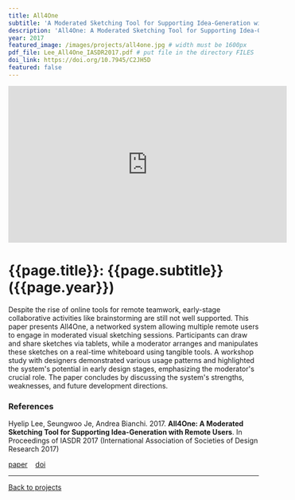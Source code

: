 ```yaml
---
title: All4One
subtitle: 'A Moderated Sketching Tool for Supporting Idea-Generation with Remote Users'
description: 'All4One: A Moderated Sketching Tool for Supporting Idea-Generation with Remote Users'
year: 2017
featured_image: /images/projects/all4one.jpg # width must be 1600px
pdf_file: Lee_All4One_IASDR2017.pdf # put file in the directory FILES
doi_link: https://doi.org/10.7945/C2JH5D
featured: false
---
```


<iframe width="560" height="315" src="https://www.youtube.com/embed/fDUkEMaxS7o" frameborder="0" allow="accelerometer; autoplay; encrypted-media; gyroscope; picture-in-picture" allowfullscreen></iframe>

<!-- DO NOT CHANGE MANUALLY -->

# {{page.title}}: {{page.subtitle}} ({{page.year}})

Despite the rise of online tools for remote teamwork, early-stage collaborative activities like brainstorming are still not well supported. This paper presents All4One, a networked system allowing multiple remote users to engage in moderated visual sketching sessions. Participants can draw and share sketches via tablets, while a moderator arranges and manipulates these sketches on a real-time whiteboard using tangible tools. A workshop study with designers demonstrated various usage patterns and highlighted the system's potential in early design stages, emphasizing the moderator's crucial role. The paper concludes by discussing the system's strengths, weaknesses, and future development directions.

### References

Hyelip Lee, Seungwoo Je, Andrea Bianchi. 2017. **All4One: A Moderated Sketching Tool for Supporting Idea-Generation with Remote Users**. In Proceedings of IASDR 2017 (International Association of Societies of Design Research 2017)

<!-- DO NOT CHANGE MANUALLY -->

<a href="{{ site.url }}/files/{{ page.year }}/{{ page.pdf_file }}" target="_blank">paper</a>&nbsp;&nbsp;&nbsp;
<a href="{{ page.doi_link }}" target="_blank">doi</a>

---

<a href="/index.html" class="button button--large">Back to projects</a>
